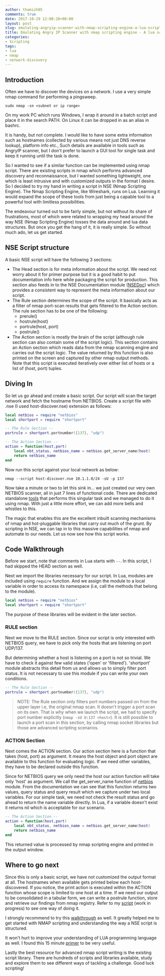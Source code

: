 ```yaml
---
author: thamizh85
comments: true
date: 2017-10-29 12:08:28+08:00
layout: post
slug: emulating-angryip-scanner-with-nmap-scripting-engine-a-lua-scripting-primer
title: Emulating Angry IP Scanner with nmap scripting engine - A lua scripting primer
categories:
- Scripting
tags:
- lua
- nmap
- network-discovery
---
```

## Introduction
Often we have to discover the devices on a network. I use a very simple nmap command for performing a pingsweep. 

`sudo nmap -sn <subnet or ip range>`

On my work PC which runs Windows, I wrap it around in a batch script and place it in the search PATH. On Linux it can be dropped in as an alias in bashrc.

It is handy, but not complete. I would like to have some extra information such as hostnames (collected by various means not just DNS reverse lookup), platform info etc., Such details are available in tools such as AngryIP scanner, but I don't prefer to launch a GUI tool for single task and keep it running until the task is done. 

So I wanted to see if a similar function can be implemented using nmap script. There are existing scripts in nmap which performs advanced discovery and reconnaissance, but I wanted something lightweight, one which is least intrusive and with customized outputs in the format I desire. So I decided to try my hand in writing a script in NSE (Nmap Scripting Engine). The Nmap Scripting Engine, like Wireshark, runs on Lua. Learning it would expand the scope of these tools from just being a capable tool to a powerful tool with limitless possibilities. 

The endeavour turned out to be fairly simple, but not without its share of frustrations, most of which were related to wrapping my head around the way NSE (Nmap Scripting Engine) tosses the data around and lua data structures. But once you get the hang of it, it is really simple. So without much ado, let us get started.

## NSE Script structure
A basic NSE script will have the following 3 sections: 
- The Head section is for meta information about the script. We need not worry about it for primer purpose but it is a good habit to put documentation info here while packaging the script for production. This section also feeds in to the NSE Documentation module ([NSEDoc](https://nmap.org/book/nsedoc.html)) which provides a consistent way to represent the meta information about our script.
- The Rule section determines the scope of the script. It basically acts as a filter of nmap port-scan results that gets filtered to the Action section. The rule section has to be one of the following:
  - prerule()
  - hostrule(host)
  - portrule(host, port)
  - postrule()
- The Action section is mostly the brain of the script (although rule section can also contain some of the script logic). This section contains an Action section which reads data from the nmap scanning engine and carries out the script logic. The value returned by this function is also printed on the screen and captured by other nmap output methods. Note that this script is executed iteratively over either list of hosts or a list of (host, port) tuples. 

## Diving In
So let us go ahead and create a basic script. Our script will scan the target network and fetch the hostname from NETBIOS. Create a script file with .nse (I used host-discover.nse) extension as follows:

```lua
local netbios = require "netbios"
local shortport = require "shortport"

-- The Rule Section --
portrule = shortport.portnumber({137}, "udp")

-- The Action Section --
action = function(host,port)
    local nbt_status, netbios_name = netbios.get_server_name(host)
    return netbios_name
end
```
Now run this script against your local network as below:

`nmap --script host-discover.nse 10.1.1.0/24 -sU -p 137`

Now take a minute or two to let this sink in... we just created our very own NETBIOS scanner, all in just 7 lines of functional code. There are dedicated standalone [tools](http://unixwiz.net/tools/nbtscan.html) that performs this singular task and we managed to do it using nmap. With just a little more effort, we can add more bells and whistles to this.

The magic that enables this are the excellent inbuilt scanning mechanisms of nmap and hot-pluggable libraries that carry out much of the grunt. By scripting in NSE, we can tap in to this massive capabilities of nmap and automate to our needs. Let us now see how this script works.

## Code Walkthrough
Before we start, note that comments in Lua starts with `--`. In this script, I had skipped the HEAD section as well. 

Next we import the libraries necessary for our script. In Lua, modules are included using `require` function. And we assign the module to a local variable in order to access its namespace (i.e, call the methods that belong to the module). 

```lua
local netbios = require "netbios"
local shortport = require "shortport"
```
The purpose of these libraries will be evident in the later section. 

### RULE section
Next we move to the RULE section. Since our script is only interested with NETBIOS query, we have to pick only the hosts that are listening on port UDP/137.

But determining whether a host is listening on a port is not so trivial. We have to check it against few valid states ('open' or 'filtered'). 'shortport' module abstracts this detail from us and allows us to simply filter port status. It is not necessary to use this  module if you can write your own conditions.

```lua
-- The Rule Section --
portrule = shortport.portnumber({137}, "udp")
```
>NOTE: The Rule section only filters port numbers passed on from the upper layer i.e, the original nmap scan. It doesn't trigger a port scan on its own. That is why when we launch the script, we had to specify port number explicitly (`nmap -sU U:137 <host>`). It is still possible to launch a port scan in this section, by calling nmap socket libraries but those are advanced scripting scenarios.

### ACTION Section
Next comes the ACTION section. Our action section here is a function that takes (host, port) as argument. It means the host object and port object are available to this function for evaluating logic. If we need other variables, they have to be declared outside this function.

Since for NETBIOS query we only need the host our action function will take only 'host' as argument. We call the get_server_name function of [netbios](https://nmap.org/nsedoc/lib/netbios.html#get_server_name) module. From the documentation we can see that this function returns two values, query status and query result which we capture under two local variables. For our simple task, we need not check the result status and go ahead to return the name variable directly. In Lua, if a variable doesn't exist it returns nil which is acceptable for our scenario.
```lua
-- The Action Section --
action = function(host,port)
    local nbt_status, netbios_name = netbios.get_server_name(host)
    return netbios_name
end
```
This returned value is processed by nmap scripting engine and printed in the output window. 

## Where to go next
Since this is only a basic script, we have not customized the output format at all. The hostnames when available gets printed below each host-discovered. If you notice, the print action is executed within the ACTION function whose scope is limited to one host at a time. If we need our output to be consolidated in a tabular form, we can write a postrule function, store and retrieve our findings from nmap registry. Refer to my [script](https://raw.githubusercontent.com/thamizh85/Nmap-scripts/master/hostinfo-discover.nse) (work in progress) to see one way of doing it.

I strongly recommend to try this [walkthrough](https://thesprawl.org/research/writing-nse-scripts-for-vulnerability-scanning/) as well. It greatly helped me to get started with NMAP scripting and understanding the way a NSE script is structured.

It won't hurt to improve your understanding of LUA programming language as well. I found this 15 minute [primer](http://tylerneylon.com/a/learn-lua/) to be very useful.

Lastly the best resource for advanced nmap script writing is the existing script library. There are hundreds of scripts and libraries available, study and explore them to see different ways of tackling a challenge. Good luck scripting!